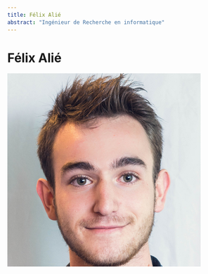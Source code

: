 ```yaml
---
title: Félix Alié
abstract: "Ingénieur de Recherche en informatique"
---
```

# Félix Alié #

![](alie_felix.png)
